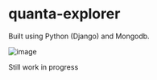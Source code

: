 # quanta-explorer

Built using Python (Django) and Mongodb.

![image](https://user-images.githubusercontent.com/54854891/154821705-f80376a7-da13-436d-b9c4-7031a51cb83c.png)

Still work in progress
